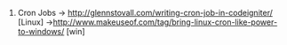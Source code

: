 1. Cron Jobs -> http://glennstovall.com/writing-cron-job-in-codeigniter/ [Linux]
             ->http://www.makeuseof.com/tag/bring-linux-cron-like-power-to-windows/ [win] 
